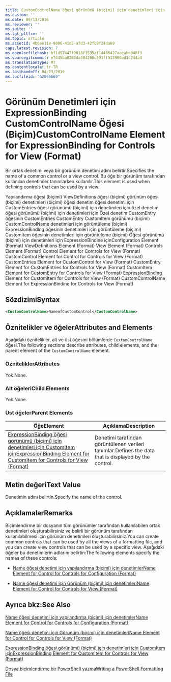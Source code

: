 ```yaml
---
title: CustomControlName öğesi görünümü (biçimi) için denetimleri için ExpressionBinding için | Microsoft Docs
ms.custom: ''
ms.date: 09/13/2016
ms.reviewer: ''
ms.suite: ''
ms.tgt_pltfrm: ''
ms.topic: article
ms.assetid: 4b6ee11e-9086-41d2-afd3-42fb9f24da69
caps.latest.revision: 7
ms.openlocfilehash: bf1d57447f9018f1535af14466427aaeabc048f3
ms.sourcegitcommit: e7445ba8203da304286c591ff513900ad1c244a4
ms.translationtype: MT
ms.contentlocale: tr-TR
ms.lasthandoff: 04/23/2019
ms.locfileid: "62066660"
---
```

# <a name="customcontrolname-element-for-expressionbinding-for-controls-for-view-format"></a><span data-ttu-id="62360-102">Görünüm Denetimleri için ExpressionBinding CustomControlName Öğesi (Biçim)</span><span class="sxs-lookup"><span data-stu-id="62360-102">CustomControlName Element for ExpressionBinding for Controls for View (Format)</span></span>

<span data-ttu-id="62360-103">Bir ortak denetimi veya bir görünüm denetimi adını belirtir.</span><span class="sxs-lookup"><span data-stu-id="62360-103">Specifies the name of a common control or a view control.</span></span> <span data-ttu-id="62360-104">Bu öğe bir görünüm tarafından kullanılan denetimler tanımlarken kullanılır.</span><span class="sxs-lookup"><span data-stu-id="62360-104">This element is used when defining controls that can be used by a view.</span></span>

<span data-ttu-id="62360-105">Yapılandırma öğesi (biçimi) ViewDefinitions öğesi (biçimi) görünüm öğesi (biçimi) denetimleri (biçimi) öğesi denetim öğesi denetimi için CustomEntries öğesi görünümü (biçimi) için denetimleri için özel denetim öğesi görünümü (biçimi) için denetimleri için Özel denetim CustomEntry öğesinin CustomEntries CustomEntry CustomItem görünümü (biçimi) CustomControlName denetimleri için görüntüleme (biçimi) ExpressionBinding öğesinin denetimleri için görüntüleme (biçimi) CustomItem öğesinin denetimleri için görüntüleme (biçimi) Öğesi görünümü (biçimi) için denetimleri için ExpressionBindine için</span><span class="sxs-lookup"><span data-stu-id="62360-105">Configuration Element (Format) ViewDefinitions Element (Format) View Element (Format) Controls Element (Format) Control Element for Controls for View (Format) CustomControl Element for Control for Controls for View (Format) CustomEntries Element for CustomControl for View (Format) CustomEntry Element for CustomEntries for Controls for View (Format) CustomItem Element for CustomEntry for Controls for View (Format) ExpressionBinding Element for CustomItem for Controls for View (Format) CustomControlName Element for ExpressionBindine for Controls for View (Format)</span></span>

## <a name="syntax"></a><span data-ttu-id="62360-106">Sözdizimi</span><span class="sxs-lookup"><span data-stu-id="62360-106">Syntax</span></span>

```xml
<CustomControlName>NameofCustomControl</CustomControlName>
```

## <a name="attributes-and-elements"></a><span data-ttu-id="62360-107">Öznitelikler ve öğeler</span><span class="sxs-lookup"><span data-stu-id="62360-107">Attributes and Elements</span></span>

<span data-ttu-id="62360-108">Aşağıdaki öznitelikler, alt ve üst öğesini bölümlerde `CustomControlName` öğesi.</span><span class="sxs-lookup"><span data-stu-id="62360-108">The following sections describe attributes, child elements, and the parent element of the `CustomControlName` element.</span></span>

### <a name="attributes"></a><span data-ttu-id="62360-109">Öznitelikler</span><span class="sxs-lookup"><span data-stu-id="62360-109">Attributes</span></span>

<span data-ttu-id="62360-110">Yok.</span><span class="sxs-lookup"><span data-stu-id="62360-110">None.</span></span>

### <a name="child-elements"></a><span data-ttu-id="62360-111">Alt öğeleri</span><span class="sxs-lookup"><span data-stu-id="62360-111">Child Elements</span></span>

<span data-ttu-id="62360-112">Yok.</span><span class="sxs-lookup"><span data-stu-id="62360-112">None.</span></span>

### <a name="parent-elements"></a><span data-ttu-id="62360-113">Üst öğeler</span><span class="sxs-lookup"><span data-stu-id="62360-113">Parent Elements</span></span>

|<span data-ttu-id="62360-114">Öğe</span><span class="sxs-lookup"><span data-stu-id="62360-114">Element</span></span>|<span data-ttu-id="62360-115">Açıklama</span><span class="sxs-lookup"><span data-stu-id="62360-115">Description</span></span>|
|-------------|-----------------|
|[<span data-ttu-id="62360-116">ExpressionBinding öğesi görünümü (biçimi) için denetimleri için CustomItem için</span><span class="sxs-lookup"><span data-stu-id="62360-116">ExpressionBinding Element for CustomItem for Controls for View (Format)</span></span>](./expressionbinding-element-for-customitem-for-controls-for-view-format.md)|<span data-ttu-id="62360-117">Denetimi tarafından görüntülenen verileri tanımlar.</span><span class="sxs-lookup"><span data-stu-id="62360-117">Defines the data that is displayed by the control.</span></span>|

## <a name="text-value"></a><span data-ttu-id="62360-118">Metin değeri</span><span class="sxs-lookup"><span data-stu-id="62360-118">Text Value</span></span>

<span data-ttu-id="62360-119">Denetimin adını belirtin.</span><span class="sxs-lookup"><span data-stu-id="62360-119">Specify the name of the control.</span></span>

## <a name="remarks"></a><span data-ttu-id="62360-120">Açıklamalar</span><span class="sxs-lookup"><span data-stu-id="62360-120">Remarks</span></span>

<span data-ttu-id="62360-121">Biçimlendirme bir dosyanın tüm görünümler tarafından kullanılabilen ortak denetimleri oluşturabilirsiniz ve belirli bir görünüm tarafından kullanılabilmesi için görünüm denetimleri oluşturabilirsiniz.</span><span class="sxs-lookup"><span data-stu-id="62360-121">You can create common controls that can be used by all the views of a formatting file, and you can create view controls that can be used by a specific view.</span></span> <span data-ttu-id="62360-122">Aşağıdaki öğeler bu denetimlerin adlarını belirtin:</span><span class="sxs-lookup"><span data-stu-id="62360-122">The following elements specify the names of these controls:</span></span>

- [<span data-ttu-id="62360-123">Name öğesi denetimi için yapılandırma (biçimi) için denetimler</span><span class="sxs-lookup"><span data-stu-id="62360-123">Name Element for Control for Controls for Configuration (Format)</span></span>](./name-element-for-control-for-controls-for-configuration-format.md)

- [<span data-ttu-id="62360-124">Name öğesi denetimi için Görünüm (biçimi) için denetimleri</span><span class="sxs-lookup"><span data-stu-id="62360-124">Name Element for Control for Controls for View (Format)</span></span>](./name-element-for-control-for-controls-for-view-format.md)

## <a name="see-also"></a><span data-ttu-id="62360-125">Ayrıca bkz:</span><span class="sxs-lookup"><span data-stu-id="62360-125">See Also</span></span>

[<span data-ttu-id="62360-126">Name öğesi denetimi için yapılandırma (biçimi) için denetimler</span><span class="sxs-lookup"><span data-stu-id="62360-126">Name Element for Control for Controls for Configuration (Format)</span></span>](./name-element-for-control-for-controls-for-configuration-format.md)

[<span data-ttu-id="62360-127">Name öğesi denetimi için Görünüm (biçimi) için denetimleri</span><span class="sxs-lookup"><span data-stu-id="62360-127">Name Element for Control for Controls for View (Format)</span></span>](./name-element-for-control-for-controls-for-view-format.md)

[<span data-ttu-id="62360-128">ExpressionBinding öğesi görünümü (biçimi) için denetimleri için CustomItem için</span><span class="sxs-lookup"><span data-stu-id="62360-128">ExpressionBinding Element for CustomItem for Controls for View (Format)</span></span>](./expressionbinding-element-for-customitem-for-controls-for-view-format.md)

[<span data-ttu-id="62360-129">Dosya biçimlendirme bir PowerShell yazma</span><span class="sxs-lookup"><span data-stu-id="62360-129">Writing a PowerShell Formatting File</span></span>](./writing-a-powershell-formatting-file.md)
